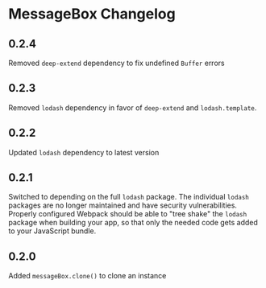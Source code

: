 # MessageBox Changelog

## 0.2.4

Removed `deep-extend` dependency to fix undefined `Buffer` errors

## 0.2.3

Removed `lodash` dependency in favor of `deep-extend` and `lodash.template`.

## 0.2.2

Updated `lodash` dependency to latest version

## 0.2.1

Switched to depending on the full `lodash` package. The individual `lodash` packages are no longer maintained and have security vulnerabilities. Properly configured Webpack should be able to "tree shake" the `lodash` package when building your app, so that only the needed code gets added to your JavaScript bundle.

## 0.2.0

Added `messageBox.clone()` to clone an instance
